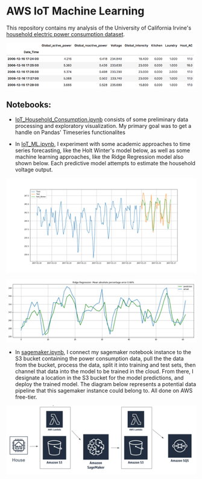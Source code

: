 # AWS IoT Machine Learning



This repository contains my analysis of the University of California Irvine's [household electric power consumption dataset](http://archive.ics.uci.edu/ml/datasets/Individual+household+electric+power+consumption).

![Data](Figures/data.png)

## Notebooks:

* [IoT_Household_Consumption.ipynb](https://github.com/collinprather/AWS-IoT-ML/blob/master/IoT_Household_Consumption.ipynb) consists of some preliminary data processing and exploratory visualization. My primary goal was to get a handle on Pandas' Timeseries functionalites

* In [IoT_ML.ipynb](https://github.com/collinprather/AWS-IoT-ML/blob/master/IoT_ML.ipynb), I experiment with some academic approaches to time series forecasting, like the Holt Winter's model below, as well as some machine learning approaches, like the Ridge Regression model also shown below. Each predictive model attempts to estimate the household voltage output.

![Data](Figures/Holt_Winter.png)

![Data](Figures/ridge_volts_pred.png)

* In [sagemaker.ipynb](https://github.com/collinprather/AWS-IoT-ML/blob/master/sagemaker.ipynb), I connect my sagemaker notebook instance to the S3 bucket containing the power consumption data, pull the the data from the bucket, process the data, split it into training and test sets, then channel that data into the model to be trained in the cloud. From there, I designate a location in the S3 bucket for the model predictions, and deploy the trained model. The diagram below represents a potential data pipeline that this sagemaker instance could belong to. All done on AWS free-tier.

![Pipeline](Figures/AWS_pipeline.png)
